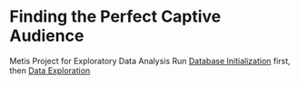 # Finding the Perfect Captive Audience
Metis Project for Exploratory Data Analysis
Run [Database Initialization](/Database%20initialization.ipynb) first, then [Data Exploration](/Data%20Exploration.ipynb)
